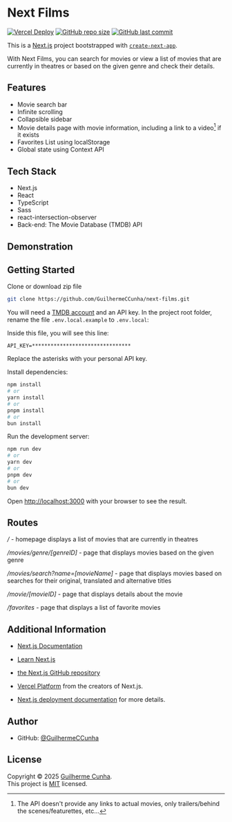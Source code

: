 # Next Films
[![Vercel Deploy][vercel-status]][vercel-url]
[![GitHub repo size][github-img]][github-url]
[![GitHub last commit][github-commit]][github-url]

This is a [Next.js](https://nextjs.org) project bootstrapped with [`create-next-app`](https://nextjs.org/docs/app/api-reference/cli/create-next-app).

With Next Films, you can search for movies or view a list of movies that are currently in theatres or based on the given genre and check their details.

## Features

- Movie search bar
- Infinite scrolling
- Collapsible sidebar
- Movie details page with movie information, including a link to a video[^1] if it exists
- Favorites List using localStorage
- Global state using Context API

## Tech Stack

- Next.js
- React
- TypeScript
- Sass
- react-intersection-observer
- Back-end: The Movie Database (TMDB) API

## Demonstration



## Getting Started

Clone or download zip file

```bash
git clone https://github.com/GuilhermeCCunha/next-films.git
```

You will need a [TMDB account](https://www.themoviedb.org/signup) and an API key. In the project root folder, rename the file `.env.local.example` to `.env.local`:

Inside this file, you will see this line: 

```dotenv  
API_KEY=********************************
```
Replace the asterisks with your personal API key.

Install dependencies:

```bash
npm install
# or
yarn install
# or
pnpm install
# or
bun install
```

Run the development server:

```bash
npm run dev
# or
yarn dev
# or
pnpm dev
# or
bun dev
```

Open [http://localhost:3000](http://localhost:3000) with your browser to see the result.

## Routes

_/_ - homepage displays a list of movies that are currently in theatres

_/movies/genre/[genreID]_ - page that displays movies based on the given genre

_/movies/search?name=[movieName]_ - page that displays movies based on searches for their original, translated and alternative titles

_/movie/[movieID]_ - page that displays details about the movie

_/favorites_ - page that displays a list of favorite movies

## Additional Information

- [Next.js Documentation](https://nextjs.org/docs)

- [Learn Next.js](https://nextjs.org/learn)

- [the Next.js GitHub repository](https://github.com/vercel/next.js) 

- [Vercel Platform](https://vercel.com/new?utm_medium=default-template&filter=next.js&utm_source=create-next-app&utm_campaign=create-next-app-readme) from the creators of Next.js.

- [Next.js deployment documentation](https://nextjs.org/docs/app/building-your-application/deploying) for more details.

## Author

- GitHub: [@GuilhermeCCunha](https://github.com/GuilhermeCCunha)

## License

Copyright © 2025 [Guilherme Cunha](https://github.com/GuilhermeCCunha).<br />
This project is [MIT](https://github.com/GuilhermeCCunha/next-films/blob/main/LICENSE) licensed.

[^1]: The API doesn't provide any links to actual movies, only trailers/behind the scenes/featurettes, etc...

[vercel-status]: https://deploy-badge.vercel.app/vercel/next-films-eight?style=flat-square
[vercel-url]: https://next-films-eight.vercel.app/
[github-img]: https://img.shields.io/github/repo-size/GuilhermeCCunha/next-films?logo=github&style=flat-square
[github-url]: https://github.com/GuilhermeCCunha/next-films
[github-commit]: https://img.shields.io/github/last-commit/GuilhermeCCunha/next-films?logo=github&style=flat-square